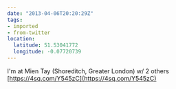 ```yaml
---
date: "2013-04-06T20:20:29Z"
tags:
- imported
- from-twitter
location:
  latitude: 51.53041772
  longitude: -0.07720739
---
```

I'm at Mien Tay \(Shoreditch, Greater London\) w/ 2 others [https://4sq.com/Y545zC](https://4sq.com/Y545zC)
